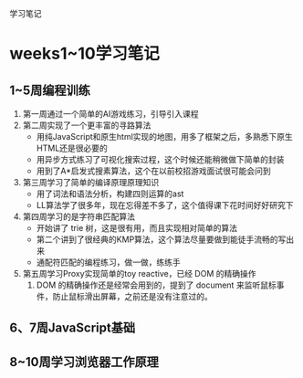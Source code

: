 学习笔记
# weeks1~10学习笔记

## 1~5周编程训练

1. 第一周通过一个简单的AI游戏练习，引导引入课程
2. 第二周实现了一个更丰富的寻路算法
    - 用纯JavaScript和原生html实现的地图，用多了框架之后，多熟悉下原生HTML还是很必要的
    - 用异步方式练习了可视化搜索过程，这个时候还能稍微做下简单的封装
    - 用到了A*启发式搜素算法，这个在以前校招游戏面试很可能会问到
3. 第三周学习了简单的编译原理原理知识
    - 用了词法和语法分析，构建四则运算的ast
    - LL算法学了很多年，现在忘得差不多了，这个值得课下花时间好好研究下
4. 第四周学习的是字符串匹配算法
    - 开始讲了 trie 树，这是很有用，而且实现相对简单的算法
    - 第二个讲到了很经典的KMP算法，这个算法尽量要做到能徒手流畅的写出来
    - 通配符匹配的编程练习，做一做，练练手
5. 第五周学习Proxy实现简单的toy reactive，已经 DOM 的精确操作
    1. DOM 的精确操作还是经常会用到的，提到了 document 来监听鼠标事件，防止鼠标滑出屏幕，之前还是没有注意过的。

## 6、7周JavaScript基础


## 8~10周学习浏览器工作原理